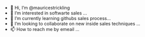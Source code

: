 - 👋 Hi, I’m @mauricestrickling
- 👀 I’m interested in softwarte sales ...
- 🌱 I’m currently learning githubs sales process...
- 💞️ I’m looking to collaborate on new inside sales techniques ...
- 📫 How to reach me by emeail ...

<!---
mauricestrickling/mauricestrickling is a ✨ special ✨ repository because its `README.md` (this file) appears on your GitHub profile.
You can click the Preview link to take a look at your changes.
--->
